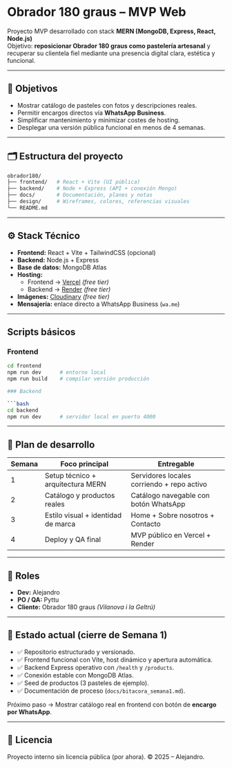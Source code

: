 # Obrador 180 graus – MVP Web

Proyecto MVP desarrollado con stack **MERN (MongoDB, Express, React, Node.js)**  
Objetivo: **reposicionar Obrador 180 graus como pastelería artesanal** y recuperar su clientela fiel mediante una presencia digital clara, estética y funcional.

---

## 🧭 Objetivos

- Mostrar catálogo de pasteles con fotos y descripciones reales.  
- Permitir encargos directos vía **WhatsApp Business**.  
- Simplificar mantenimiento y minimizar costes de hosting.  
- Desplegar una versión pública funcional en menos de 4 semanas.

---

## 🗂️ Estructura del proyecto
```bash
obrador180/
├── frontend/   # React + Vite (UI pública)
├── backend/    # Node + Express (API + conexión Mongo)
├── docs/       # Documentación, planes y notas
├── design/     # Wireframes, colores, referencias visuales
└── README.md

```
---

## ⚙️ Stack Técnico

- **Frontend:** React + Vite + TailwindCSS (opcional)  
- **Backend:** Node.js + Express  
- **Base de datos:** MongoDB Atlas  
- **Hosting:**  
  - Frontend → [Vercel](https://vercel.com) *(free tier)*  
  - Backend → [Render](https://render.com) *(free tier)*  
- **Imágenes:** [Cloudinary](https://cloudinary.com) *(free tier)*  
- **Mensajería:** enlace directo a WhatsApp Business (`wa.me`)

---

## Scripts básicos

### Frontend

```bash
cd frontend
npm run dev      # entorno local
npm run build    # compilar versión producción

### Backend

```bash
cd backend
npm run dev      # servidor local en puerto 4000
```

---

## 🧩 Plan de desarrollo

| Semana | Foco principal                     | Entregable                                 |
| ------ | ---------------------------------- | ------------------------------------------ |
| 1      | Setup técnico + arquitectura MERN  | Servidores locales corriendo + repo activo |
| 2      | Catálogo y productos reales        | Catálogo navegable con botón WhatsApp      |
| 3      | Estilo visual + identidad de marca | Home + Sobre nosotros + Contacto           |
| 4      | Deploy y QA final                  | MVP público en Vercel + Render             |

---

## 👥 Roles

- **Dev:** Alejandro
- **PO / QA:** Pyttu
- **Cliente:** Obrador 180 graus *(Vilanova i la Geltrú)*

---

## 🧾 Estado actual (cierre de Semana 1)

- ✅ Repositorio estructurado y versionado.
- ✅ Frontend funcional con Vite, host dinámico y apertura automática.
- ✅ Backend Express operativo con `/health` y `/products`.
- ✅ Conexión estable con MongoDB Atlas.
- ✅ Seed de productos (3 pasteles de ejemplo).
- ✅ Documentación de proceso (`docs/bitacora_semana1.md`).

Próximo paso → Mostrar catálogo real en frontend con botón de **encargo por WhatsApp**.

---

## 📄 Licencia

Proyecto interno sin licencia pública (por ahora).
© 2025 – Alejandro.
